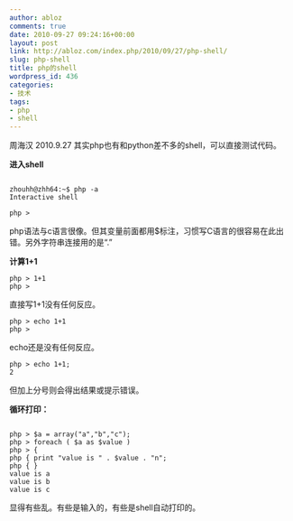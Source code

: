 ```yaml
---
author: abloz
comments: true
date: 2010-09-27 09:24:16+00:00
layout: post
link: http://abloz.com/index.php/2010/09/27/php-shell/
slug: php-shell
title: php的shell
wordpress_id: 436
categories:
- 技术
tags:
- php
- shell
---
```


周海汉 2010.9.27
其实php也有和python差不多的shell，可以直接测试代码。

**进入shell**



```

zhouhh@zhh64:~$ php -a
Interactive shell

php >

```


php语法与c语言很像。但其变量前面都用$标注，习惯写C语言的很容易在此出错。另外字符串连接用的是“.”


**计算1+1**




```
php > 1+1
php >
```

直接写1+1没有任何反应。



```
php > echo 1+1
php >
```


echo还是没有任何反应。




```
php > echo 1+1;
2
```


但加上分号则会得出结果或提示错误。

**循环打印：**



```

php > $a = array("a","b","c");
php > foreach ( $a as $value )
php > {
php { print "value is " . $value . "n";
php { }
value is a
value is b
value is c

```

显得有些乱。有些是输入的，有些是shell自动打印的。

